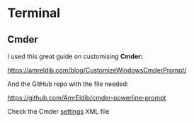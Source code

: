 # Terminal

## Cmder

I used this great guide on customising **Cmder:**

https://amreldib.com/blog/CustomizeWindowsCmderPrompt/

And the GitHub repo with the file needed:

https://github.com/AmrEldib/cmder-powerline-prompt

Check the Cmder [settings](cmdersettings.xml) XML file

